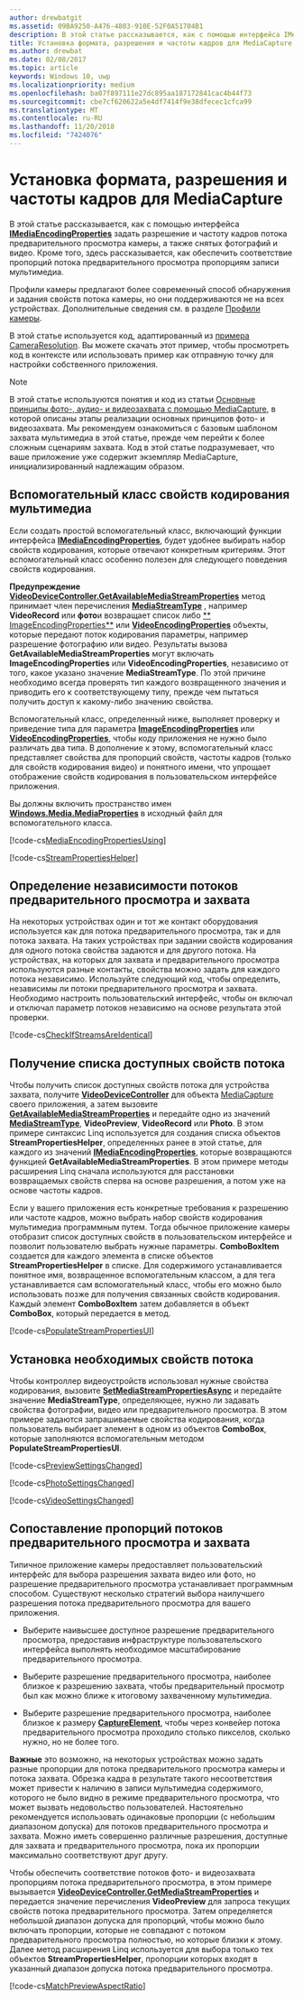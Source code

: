 ```yaml
---
author: drewbatgit
ms.assetid: 09BA9250-A476-4803-910E-52F0A51704B1
description: В этой статье рассказывается, как с помощью интерфейса IMediaEncodingProperties задать разрешение и частоту кадров потока предварительного просмотра камеры, а также снятых фотографий и видео.
title: Установка формата, разрешения и частоты кадров для MediaCapture
ms.author: drewbat
ms.date: 02/08/2017
ms.topic: article
keywords: Windows 10, uwp
ms.localizationpriority: medium
ms.openlocfilehash: ba07f897111e27dc895aa187172841cac4b44f73
ms.sourcegitcommit: cbe7cf620622a5e4df7414f9e38dfecec1cfca99
ms.translationtype: MT
ms.contentlocale: ru-RU
ms.lasthandoff: 11/20/2018
ms.locfileid: "7424076"
---
```

# <a name="set-format-resolution-and-frame-rate-for-mediacapture"></a>Установка формата, разрешения и частоты кадров для MediaCapture



В этой статье рассказывается, как с помощью интерфейса [**IMediaEncodingProperties**](https://msdn.microsoft.com/library/windows/apps/hh701011) задать разрешение и частоту кадров потока предварительного просмотра камеры, а также снятых фотографий и видео. Кроме того, здесь рассказывается, как обеспечить соответствие пропорций потока предварительного просмотра пропорциям записи мультимедиа.

Профили камеры предлагают более современный способ обнаружения и задания свойств потока камеры, но они поддерживаются не на всех устройствах. Дополнительные сведения см. в разделе [Профили камеры](camera-profiles.md).

В этой статье используется код, адаптированный из [примера CameraResolution](http://go.microsoft.com/fwlink/p/?LinkId=624252&clcid=0x409). Вы можете скачать этот пример, чтобы просмотреть код в контексте или использовать пример как отправную точку для настройки собственного приложения.

> [!NOTE] 
> В этой статье используются понятия и код из статьи [Основные принципы фото-, аудио- и видеозахвата с помощью MediaCapture](basic-photo-video-and-audio-capture-with-MediaCapture.md), в которой описаны этапы реализации основных принципов фото- и видеозахвата. Мы рекомендуем ознакомиться с базовым шаблоном захвата мультимедиа в этой статье, прежде чем перейти к более сложным сценариям захвата. Код в этой статье подразумевает, что ваше приложение уже содержит экземпляр MediaCapture, инициализированный надлежащим образом.

## <a name="a-media-encoding-properties-helper-class"></a>Вспомогательный класс свойств кодирования мультимедиа

Если создать простой вспомогательный класс, включающий функции интерфейса [**IMediaEncodingProperties**](https://msdn.microsoft.com/library/windows/apps/hh701011), будет удобнее выбирать набор свойств кодирования, которые отвечают конкретным критериям. Этот вспомогательный класс особенно полезен для следующего поведения свойств кодирования.

**Предупреждение**  [**VideoDeviceController.GetAvailableMediaStreamProperties**](https://msdn.microsoft.com/library/windows/apps/br211994) метод принимает член перечисления [**MediaStreamType**](https://msdn.microsoft.com/library/windows/apps/br226640) , например **VideoRecord** или **фото**и возвращает список либо [** ImageEncodingProperties**](https://msdn.microsoft.com/library/windows/apps/hh700993) или [**VideoEncodingProperties**](https://msdn.microsoft.com/library/windows/apps/hh701217) объекты, которые передают поток кодирования параметры, например разрешение фотографию или видео. Результаты вызова **GetAvailableMediaStreamProperties** могут включать **ImageEncodingProperties** или **VideoEncodingProperties**, независимо от того, какое указано значение **MediaStreamType**. По этой причине необходимо всегда проверять тип каждого возвращенного значения и приводить его к соответствующему типу, прежде чем пытаться получить доступ к какому-либо значению свойства.

Вспомогательный класс, определенный ниже, выполняет проверку и приведение типа для параметра [**ImageEncodingProperties**](https://msdn.microsoft.com/library/windows/apps/hh700993) или [**VideoEncodingProperties**](https://msdn.microsoft.com/library/windows/apps/hh701217), чтобы коду приложения не нужно было различать два типа. В дополнение к этому, вспомогательный класс представляет свойства для пропорций свойств, частоты кадров (только для свойств кодирования видео) и понятного имени, что упрощает отображение свойств кодирования в пользовательском интерфейсе приложения.

Вы должны включить пространство имен [**Windows.Media.MediaProperties**](https://msdn.microsoft.com/library/windows/apps/hh701296) в исходный файл для вспомогательного класса.

[!code-cs[MediaEncodingPropertiesUsing](./code/BasicMediaCaptureWin10/cs/MainPage.xaml.cs#SnippetMediaEncodingPropertiesUsing)]

[!code-cs[StreamPropertiesHelper](./code/BasicMediaCaptureWin10/cs/StreamPropertiesHelper.cs#SnippetStreamPropertiesHelper)]

## <a name="determine-if-the-preview-and-capture-streams-are-independent"></a>Определение независимости потоков предварительного просмотра и захвата

На некоторых устройствах один и тот же контакт оборудования используется как для потока предварительного просмотра, так и для потока захвата. На таких устройствах при задании свойств кодирования для одного потока свойства задаются и для другого потока. На устройствах, на которых для захвата и предварительного просмотра используются разные контакты, свойства можно задать для каждого потока независимо. Используйте следующий код, чтобы определить, независимы ли потоки предварительного просмотра и захвата. Необходимо настроить пользовательский интерфейс, чтобы он включал и отключал параметр потоков независимо на основе результата этой проверки.

[!code-cs[CheckIfStreamsAreIdentical](./code/BasicMediaCaptureWin10/cs/MainPage.xaml.cs#SnippetCheckIfStreamsAreIdentical)]

## <a name="get-a-list-of-available-stream-properties"></a>Получение списка доступных свойств потока

Чтобы получить список доступных свойств потока для устройства захвата, получите [**VideoDeviceController**](https://msdn.microsoft.com/library/windows/apps/br226825) для объекта [MediaCapture](capture-photos-and-video-with-mediacapture.md) своего приложения, а затем вызовите [**GetAvailableMediaStreamProperties**](https://msdn.microsoft.com/library/windows/apps/br211994) и передайте одно из значений [**MediaStreamType**](https://msdn.microsoft.com/library/windows/apps/br226640), **VideoPreview**, **VideoRecord** или **Photo**. В этом примере синтаксис Linq используется для создания списка объектов **StreamPropertiesHelper**, определенных ранее в этой статье, для каждого из значений [**IMediaEncodingProperties**](https://msdn.microsoft.com/library/windows/apps/hh701011), которые возвращаются функцией **GetAvailableMediaStreamProperties**. В этом примере методы расширения Linq сначала используются для расстановки возвращаемых свойств сперва на основе разрешения, а потом уже на основе частоты кадров.

Если у вашего приложения есть конкретные требования к разрешению или частоте кадров, можно выбрать набор свойств кодирования мультимедиа программным путем. Тогда обычное приложение камеры отобразит список доступных свойств в пользовательском интерфейсе и позволит пользователю выбрать нужные параметры. **ComboBoxItem** создается для каждого элемента в списке объектов **StreamPropertiesHelper** в списке. Для содержимого устанавливается понятное имя, возвращенное вспомогательным классом, а для тега устанавливается сам вспомогательный класс, чтобы его можно было использовать позже для получения связанных свойств кодирования. Каждый элемент **ComboBoxItem** затем добавляется в объект **ComboBox**, который передается в метод.

[!code-cs[PopulateStreamPropertiesUI](./code/BasicMediaCaptureWin10/cs/MainPage.xaml.cs#SnippetPopulateStreamPropertiesUI)]

## <a name="set-the-desired-stream-properties"></a>Установка необходимых свойств потока

Чтобы контроллер видеоустройств использовал нужные свойства кодирования, вызовите [**SetMediaStreamPropertiesAsync**](https://msdn.microsoft.com/library/windows/apps/hh700895) и передайте значение **MediaStreamType**, определяющее, нужно ли задавать свойства фотографии, видео или предварительного просмотра. В этом примере задаются запрашиваемые свойства кодирования, когда пользователь выбирает элемент в одном из объектов **ComboBox**, которые заполняются вспомогательным методом **PopulateStreamPropertiesUI**.

[!code-cs[PreviewSettingsChanged](./code/BasicMediaCaptureWin10/cs/MainPage.xaml.cs#SnippetPreviewSettingsChanged)]

[!code-cs[PhotoSettingsChanged](./code/BasicMediaCaptureWin10/cs/MainPage.xaml.cs#SnippetPhotoSettingsChanged)]

[!code-cs[VideoSettingsChanged](./code/BasicMediaCaptureWin10/cs/MainPage.xaml.cs#SnippetVideoSettingsChanged)]

## <a name="match-the-aspect-ratio-of-the-preview-and-capture-streams"></a>Сопоставление пропорций потоков предварительного просмотра и захвата

Типичное приложение камеры предоставляет пользовательский интерфейс для выбора разрешения захвата видео или фото, но разрешение предварительного просмотра устанавливает программным способом. Существуют несколько стратегий выбора наилучшего разрешения потока предварительного просмотра для вашего приложения.

-   Выберите наивысшее доступное разрешение предварительного просмотра, предоставив инфраструктуре пользовательского интерфейса выполнять необходимое масштабирование предварительного просмотра.

-   Выберите разрешение предварительного просмотра, наиболее близкое к разрешению захвата, чтобы предварительный просмотр был как можно ближе к итоговому захваченному мультимедиа.

-   Выберите разрешение предварительного просмотра, наиболее близкое к размеру [**CaptureElement**](https://msdn.microsoft.com/library/windows/apps/br209278), чтобы через конвейер потока предварительного просмотра проходило столько пикселов, сколько нужно, но не более того.

**Важные**  это возможно, на некоторых устройствах можно задать разные пропорции для потока предварительного просмотра камеры и потока захвата. Обрезка кадра в результате такого несоответствия может привести к наличию в записи мультимедиа содержимого, которого не было видно в режиме предварительного просмотра, что может вызвать недовольство пользователей. Настоятельно рекомендуется использовать одинаковые пропорции (с небольшим диапазоном допуска) для потоков предварительного просмотра и захвата. Можно иметь совершенно различные разрешения, доступные для захвата и предварительного просмотра, пока их пропорции максимально соответствуют друг другу.


Чтобы обеспечить соответствие потоков фото- и видеозахвата пропорциям потока предварительного просмотра, в этом примере вызывается [**VideoDeviceController.GetMediaStreamProperties**](https://msdn.microsoft.com/library/windows/apps/br211995) и передается значение перечисления **VideoPreview** для запроса текущих свойств потока предварительного просмотра. Затем определяется небольшой диапазон допуска для пропорций, чтобы можно было включать пропорции, которые не совпадают с потоком предварительного просмотра полностью, но которые близки к этому. Далее метод расширения Linq используется для выбора только тех объектов **StreamPropertiesHelper**, пропорции которых входят в указанный диапазон допуска потока предварительного просмотра.

[!code-cs[MatchPreviewAspectRatio](./code/BasicMediaCaptureWin10/cs/MainPage.xaml.cs#SnippetMatchPreviewAspectRatio)]

 

 




